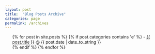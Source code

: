 ```yaml
---
layout: post
title:  "Blog Posts Archive"
categories: page
permalink: /archives
---
```


  <ul class="posts">
    {% for post in site.posts %}
     {% if post.categories contains 'e' %}
      - <a href="{{ post.url }}">{{ post.title }}</a><span> &#64; {{ post.date | date_to_string }}</span><br />
     {% endif %}
    {% endfor %}
  </ul>
